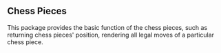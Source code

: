 ## Chess Pieces

  This package provides the basic function of the chess pieces, such as returning chess pieces' position, rendering all 
legal moves of a particular chess piece.
